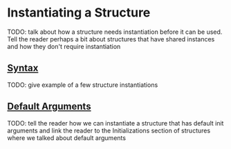 # Instantiating a Structure

TODO: talk about how a structure needs instantiation before it can be used. Tell the reader perhaps a bit about structures that have shared instances and how they don't require instantiation

## [Syntax](#syntax)

TODO: give example of a few structure instantiations

## [Default Arguments](#default-arguments)

TODO: tell the reader how we can instantiate a structure that has default init arguments and link the reader to the Initializations section of structures where we talked about default arguments





